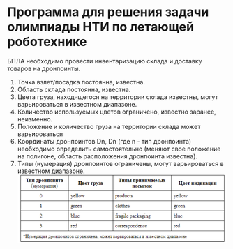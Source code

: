 # Программа для решения задачи олимпиады НТИ по летающей роботехнике

БПЛА необходимо провести инвентаризацию склада и доставку товаров на дронпоинты.
1. Точка взлет/посадка постоянна, известна.
2. Область склада постоянна, известна.
3. Цвета груза, находящегося на территории склада известны, могут варьироваться в известном диапазоне.
4. Количество используемых цветов ограничено, известно заранее, неизменно.
5. Положение и количество груза на территории склада может варьироваться
6. Координаты дронпоинтов Dn, Dn (где n - тип дронпоинта) необходимо определить самостоятельно (меняют свое положение на полигоне, область расположения дронпоинта известна).
7. Типы (нумерация) дронпоинтов ограничены, могут варьироваться в известном диапазоне.
![first table](/readme_img/1.png)

